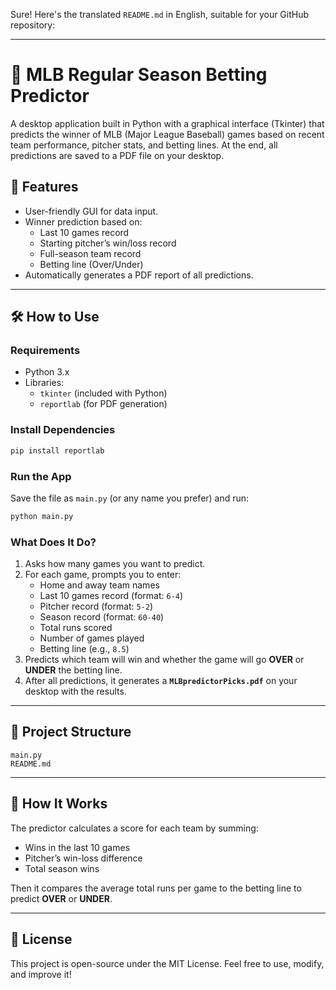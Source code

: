 Sure! Here's the translated `README.md` in English, suitable for your GitHub repository:

---

# 🧠 MLB Regular Season Betting Predictor

A desktop application built in Python with a graphical interface (Tkinter) that predicts the winner of MLB (Major League Baseball) games based on recent team performance, pitcher stats, and betting lines. At the end, all predictions are saved to a PDF file on your desktop.


## 🚀 Features

- User-friendly GUI for data input.
- Winner prediction based on:
  - Last 10 games record
  - Starting pitcher’s win/loss record
  - Full-season team record
  - Betting line (Over/Under)
- Automatically generates a PDF report of all predictions.

---

## 🛠️ How to Use

### Requirements

- Python 3.x
- Libraries:
  - `tkinter` (included with Python)
  - `reportlab` (for PDF generation)

### Install Dependencies

```bash
pip install reportlab
```

### Run the App

Save the file as `main.py` (or any name you prefer) and run:

```bash
python main.py
```

### What Does It Do?

1. Asks how many games you want to predict.
2. For each game, prompts you to enter:
   - Home and away team names
   - Last 10 games record (format: `6-4`)
   - Pitcher record (format: `5-2`)
   - Season record (format: `60-40`)
   - Total runs scored
   - Number of games played
   - Betting line (e.g., `8.5`)
3. Predicts which team will win and whether the game will go **OVER** or **UNDER** the betting line.
4. After all predictions, it generates a **`MLBpredictorPicks.pdf`** on your desktop with the results.

---

## 📂 Project Structure

```
main.py
README.md
```

---

## 🧠 How It Works

The predictor calculates a score for each team by summing:
- Wins in the last 10 games
- Pitcher’s win-loss difference
- Total season wins

Then it compares the average total runs per game to the betting line to predict **OVER** or **UNDER**.

---

## 📄 License

This project is open-source under the MIT License. Feel free to use, modify, and improve it!
